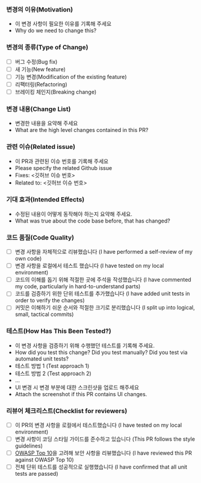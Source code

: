 ### 변경의 이유(Motivation)

- 이 변경 사항이 필요한 이유를 기록해 주세요
- Why do we need to change this?

### 변경의 종류(Type of Change)

- [ ]  버그 수정(Bug fix)
- [ ]  새 기능(New feature)
- [ ]  기능 변경(Modification of the existing feature)
- [ ]  리팩터링(Refactoring)
- [ ]  브레이킹 체인지(Breaking change)

### 변경 내용(Change List)

- 변경한 내용을 요약해 주세요
- What are the high level changes contained in this PR?

### 관련 이슈(Related issue)

- 이 PR과 관련된 이슈 번호를 기록해 주세요
- Please specify the related Github issue
- Fixes: <깃허브 이슈 번호>
- Related to: <깃허브 이슈 번호>

### 기대 효과(Intended Effects)

- 수정된 내용이 어떻게 동작해야 하는지 요약해 주세요.
- What was true about the code base before, that has changed?

### 코드 품질(Code Quality)

- [ ]  변경 사항을 자체적으로 리뷰했습니다 (I have performed a self-review of my own code)
- [ ]  변경 사항을 로컬에서 테스트 했습니다 (I have tested on my local environment)
- [ ]  코드의 이해를 돕기 위해 적절한 곳에 주석을 작성했습니다 (I have commented my code, particularly in hard-to-understand parts)
- [ ]  코드를 검증하기 위한 단위 테스트를 추가했습니다 (I have added unit tests in order to verify the changes)
- [ ]  커밋은 이해하기 쉬운 순서와 적절한 크기로 분리했습니다 (I split up into logical, small, tactical commits)

### 테스트(How Has This Been Tested?)

- 이 변경 사항을 검증하기 위해 수행했던 테스트를 기록해 주세요.
- How did you test this change? Did you test manually? Did you test via automated unit tests?
- 테스트 방법 1 (Test approach 1)
- 테스트 방법 2 (Test approach 2)
- ...
- UI 변경 시 변경 부분에 대한 스크린샷을 업로드 해주세요
- Attach the screenshot if this PR contains UI changes.

### 리뷰어 체크리스트(Checklist for reviewers)

- [ ]  이 PR의 변경 사항을 로컬에서 테스트했습니다 (I have tested on my local environment)
- [ ]  변경 사항이 코딩 스타일 가이드를 준수하고 있습니다 (This PR follows the style guidelines)
- [ ]  [OWASP Top 10](https://owasp.org/www-project-top-ten/)을 고려해 보안 사항을 리뷰했습니다 (I have reviewed this PR against OWASP Top 10)
- [ ]  전체 단위 테스트를 성공적으로 실행했습니다 (I have confirmed that all unit tests are passed)
